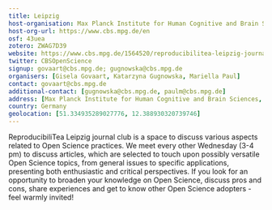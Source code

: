 ```yaml
---
title: Leipzig
host-organisation: Max Planck Institute for Human Cognitive and Brain Sciences, Leipzig
host-org-url: https://www.cbs.mpg.de/en
osf: 43uea
zotero: ZWAG7D39
website: https://www.cbs.mpg.de/1564520/reproducibilitea-leipzig-journal-club
twitter: CBSOpenScience
signup: govaart@cbs.mpg.de; gugnowska@cbs.mpg.de
organisers: [Gisela Govaart, Katarzyna Gugnowska, Mariella Paul]
contact: govaart@cbs.mpg.de
additional-contact: [gugnowska@cbs.mpg.de, paulm@cbs.mpg.de]
address: [Max Planck Institute for Human Cognitive and Brain Sciences, Gisela Govaart, Stephanstraße 1a, 04103 Leipzig, Germany]
country: Germany
geolocation: [51.334935289027776, 12.388930320739746]
---
```


ReproducibiliTea Leipzig journal club is a space to discuss various aspects related to Open Science practices. We meet every other Wednesday (3-4 pm) to discuss articles, which are selected to touch upon possibly versatile Open Science topics, from general issues to specific applications, presenting both enthusiastic and critical perspectives. If you look for an opportunity to broaden your knowledge on Open Science, discuss pros and cons, share experiences and get to know other Open Science adopters - feel warmly invited!

